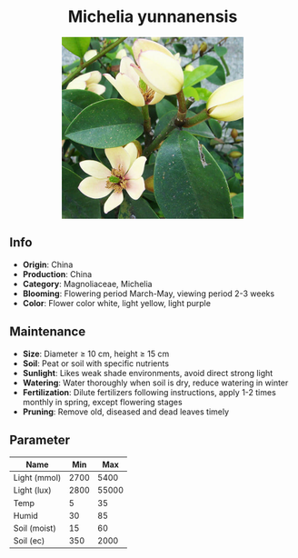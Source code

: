 <h1 align='center'>Michelia yunnanensis</h1>
<p align="center">
    <img 
        align='center'
        width='320'
        src="../images/michelia yunnanensis.png" 
        alt='Michelia yunnanensis' />
</p>

## Info

 - **Origin**: China
 - **Production**: China
 - **Category**: Magnoliaceae, Michelia
 - **Blooming**: Flowering period March-May, viewing period 2-3 weeks
 - **Color**: Flower color white, light yellow, light purple

## Maintenance

 - **Size**: Diameter ≥ 10 cm, height ≥ 15 cm
 - **Soil**: Peat or soil with specific nutrients
 - **Sunlight**: Likes weak shade environments, avoid direct strong light
 - **Watering**: Water thoroughly when soil is dry, reduce watering in winter
 - **Fertilization**: Dilute fertilizers following instructions,  apply 1-2 times monthly in spring, except flowering stages
 - **Pruning**: Remove old, diseased and dead leaves timely

## Parameter

| Name         | Min  | Max   |
|--------------|------|-------|
| Light (mmol) | 2700 | 5400  |
| Light (lux)  | 2800 | 55000 |
| Temp         | 5    | 35    |
| Humid        | 30   | 85    |
| Soil (moist) | 15   | 60    |
| Soil (ec)    | 350  | 2000  |